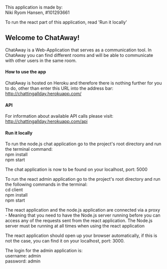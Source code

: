 This application is made by:\
Niki Ryom Hansen, #101293661

To run the react part of this application, read 'Run it locally'

## Welcome to ChatAway!
ChatAway is a Web-Application that serves as a communication tool.
In ChatAway you can find different rooms and will be able to communicate with other
users in the same room.

#### How to use the app
ChatAway is hosted on Heroku and therefore there is nothing further for you to do, 
other than enter this URL into the address bar:\
http://chattingallday.herokuapp.com/

#### API
For information about available API calls please visit:\
http://chattingallday.herokuapp.com/api

#### Run it locally
To run the node.js chat application go to the project's root directory and run the terminal command:\
npm install \
npm start

The chat application is now to be found on your localhost, port: 5000

To run the react admin application go to the project's root directory and run the following commands in the terminal:\
cd client\
npm install\
npm start

The react application and the node.js application are connected via a proxy - Meaning that you need to have 
the Node.js server running before you can access any of the requests sent from the react application.
The Node.js server must be running at all times when using the react application

The react application should open up your browser automatically, if this is not the case, you can find it on your 
localhost, port: 3000.

The login for the admin application is:\
username: admin \
password: admin
